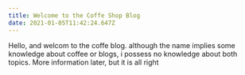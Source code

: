 ```yaml
---
title: Welcome to the Coffe Shop Blog
date: 2021-01-05T11:42:24.647Z
---
```

Hello, and welcom to the coffe blog. although the name implies some knowledge about coffee or blogs, i possess no knowledge about both topics. More information later, but it is all right